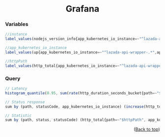 <div id="top"></div>

<br />
<div align="center">
  <h1 align="center">Grafana</h1>
</div>

### Variables

```ts
//instance
label_values(nodejs_version_info{app_kubernetes_io_instance=~"^lazada-api-wrapper-.*", app_kubernetes_io_instance!~".*testing|.*staging" }, kubernetes_pod_name)

//app_kubernetes_io_instance
label_values(up{app_kubernetes_io_instance=~"^lazada-api-wrapper-.*",app_kubernetes_io_instance!~".*testing|.*staging"}, app_kubernetes_io_instance)

//httpPath
label_values(http_total{app_kubernetes_io_instance=~"^lazada-api-wrapper-.*", app_kubernetes_io_instance!~".*testing|.*staging" }, path)
```

### Query

```ts
// Latency
histogram_quantile(0.95, sum(rate(http_duration_seconds_bucket{path=~"$httpPath", app_kubernetes_io_instance=~"$app_kubernetes_io_instance"}[5m])) by (le, path, app_kubernetes_io_instance))

// Status response
sum by (path, statusCode, app_kubernetes_io_instance) (increase(http_total{path=~"$httpPath", app_kubernetes_io_instance=~"$app_kubernetes_io_instance"}[5m]))

// Statistic
sum by (path, status, statusCode) (http_total{path=~"$httpPath", app_kubernetes_io_instance=~"$app_kubernetes_io_instance"})
```

  <p align="right">(<a href="#top">Back to top</a>)</p>
